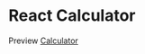 # React Calculator
Preview
[Calculator]([https://github.com/vitejs/vite-plugin-react-swc](https://calculator323.netlify.app/))

